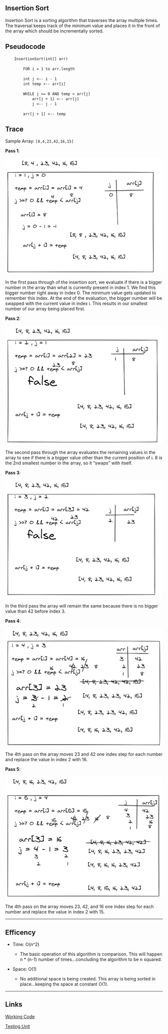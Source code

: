 ## Insertion Sort

Insertion Sort is a sorting algorithm that traverses the array multiple times. The traversal keeps track of the minimum value and places it in the front of the array which should be incrementally sorted.

## Pseudocode

        InsertionSort(int[] arr)

            FOR i = 1 to arr.length

            int j <-- i - 1
            int temp <-- arr[i]

            WHILE j >= 0 AND temp < arr[j]
                arr[j + 1] <-- arr[j]
                j <-- j - 1

            arr[j + 1] <-- temp

## Trace

Sample Array: `[8,4,23,42,16,15]`

**Pass 1**:

![pass 1](../../img/challenge26/pass1.png)

In the first pass through of the insertion sort, we evaluate if there is a bigger number in the array than what is currently present in index 1. We find this bigger number right away in index 0. The minimum value gets updated to remember this index. At the end of the evaluation, the bigger number will be swapped with the current value in index i. This results in our smallest number of our array being placed first.

**Pass 2**:

![pass 2](../../img/challenge26/pass2.png)

The second pass through the array evaluates the remaining values in the array to see if there is a bigger value other than the current position of i. 8 is the 2nd smallest number in the array, so it “swaps” with itself.

**Pass 3**:

![pass 3](../../img/challenge26/pass3.png)

In the third pass the array will remain the same because there is no bigger value than 42 before index 3.

**Pass 4**:

![pass 4](../../img/challenge26/pass4.png)

The 4th pass on the array moves 23 and 42 one index step for each number and replace the value in index 2 with 16.

**Pass 5**:

![pass 5](../../img/challenge26/pass5.png)

The 4th pass on the array moves 23, 42, and 16 one index step for each number and replace the value in index 2 with 15.

---

## Efficency

- Time: O(n^2)

  - The basic operation of this algorithm is comparison. This will happen n \* (n-1) number of times…concluding the algorithm to be n squared.

- Space: O(1)
  - No additional space is being created. This array is being sorted in place…keeping the space at constant O(1).

---

## Links

[Working Code](../code-challenges/insertion-sort/index.js)

[Testing Unit](../code-challenges/__test__/insertionSort.test.js)
